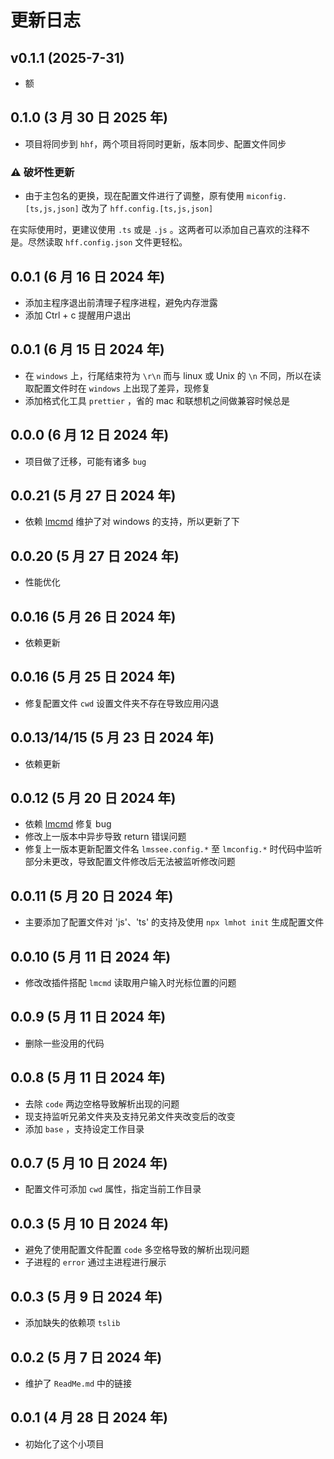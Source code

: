# 更新日志

## v0.1.1 (2025-7-31)

- 额

## 0.1.0 (3 月 30 日 2025 年)

- 项目将同步到 `hhf`，两个项目将同时更新，版本同步、配置文件同步

### ⚠️ 破坏性更新

- 由于主包名的更换，现在配置文件进行了调整，原有使用 `miconfig.[ts,js,json]` 改为了 `hff.config.[ts,js,json]`

在实际使用时，更建议使用 `.ts` 或是 `.js` 。这两者可以添加自己喜欢的注释不是。尽然读取 `hff.config.json` 文件更轻松。

## 0.0.1 (6 月 16 日 2024 年)

- 添加主程序退出前清理子程序进程，避免内存泄露
- 添加 Ctrl + c 提醒用户退出

## 0.0.1 (6 月 15 日 2024 年)

- 在 `windows` 上，行尾结束符为 `\r\n` 而与 linux 或 Unix 的 `\n` 不同，所以在读取配置文件时在 `windows` 上出现了差异，现修复
- 添加格式化工具 `prettier` ，省的 mac 和联想机之间做兼容时候总是

## 0.0.0 (6 月 12 日 2024 年)

- 项目做了迁移，可能有诸多 `bug`

## 0.0.21 (5 月 27 日 2024 年)

- 依赖 [lmcmd] 维护了对 windows 的支持，所以更新了下

## 0.0.20 (5 月 27 日 2024 年)

- 性能优化

## 0.0.16 (5 月 26 日 2024 年)

- 依赖更新

## 0.0.16 (5 月 25 日 2024 年)

- 修复配置文件 `cwd` 设置文件夹不存在导致应用闪退

## 0.0.13/14/15 (5 月 23 日 2024 年)

- 依赖更新

## 0.0.12 (5 月 20 日 2024 年)

- 依赖 [lmcmd] 修复 bug
- 修改上一版本中异步导致 return 错误问题
- 修复上一版本更新配置文件名 `lmssee.config.*` 至 `lmconfig.*` 时代码中监听部分未更改，导致配置文件修改后无法被监听修改问题

## 0.0.11 (5 月 20 日 2024 年)

- 主要添加了配置文件对 'js'、'ts' 的支持及使用 `npx lmhot init` 生成配置文件

## 0.0.10 (5 月 11 日 2024 年)

- 修改改插件搭配 `lmcmd` 读取用户输入时光标位置的问题

## 0.0.9 (5 月 11 日 2024 年)

- 删除一些没用的代码

## 0.0.8 (5 月 11 日 2024 年)

- 去除 `code` 两边空格导致解析出现的问题
- 现支持监听兄弟文件夹及支持兄弟文件夹改变后的改变
- 添加 `base` ，支持设定工作目录

## 0.0.7 (5 月 10 日 2024 年)

- 配置文件可添加 `cwd` 属性，指定当前工作目录

## 0.0.3 (5 月 10 日 2024 年)

- 避免了使用配置文件配置 `code` 多空格导致的解析出现问题
- 子进程的 `error` 通过主进程进行展示

## 0.0.3 (5 月 9 日 2024 年)

- 添加缺失的依赖项 `tslib`

## 0.0.2 (5 月 7 日 2024 年)

- 维护了 `ReadMe.md` 中的链接

## 0.0.1 (4 月 28 日 2024 年)

- 初始化了这个小项目

[lmcmd]: https://github.com/lmssee/lmcmd
